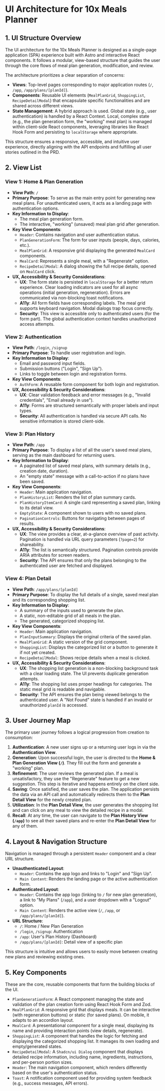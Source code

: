 # UI Architecture for 10x Meals Planner

## 1. UI Structure Overview

The UI architecture for the 10x Meals Planner is designed as a single-page application (SPA) experience built with Astro and interactive React components. It follows a modular, view-based structure that guides the user through the core flows of meal plan generation, modification, and review.

The architecture prioritizes a clear separation of concerns:
-   **Views**: Top-level pages corresponding to major application routes (`/`, `/app`, `/app/plans/[planId]`).
-   **Components**: Reusable UI elements (`MealPlanGrid`, `ShoppingList`, `RecipeDetailModal`) that encapsulate specific functionalities and are shared across different views.
-   **State Management**: A hybrid approach is used. Global state (e.g., user authentication) is handled by a React Context. Local, complex state (e.g., the plan generation form, the "working" meal plan) is managed within client-side React components, leveraging libraries like React Hook Form and persisting to `localStorage` where appropriate.

This structure ensures a responsive, accessible, and intuitive user experience, directly aligning with the API endpoints and fulfilling all user stories outlined in the PRD.

## 2. View List

### View 1: Home & Plan Generation
-   **View Path**: `/`
-   **Primary Purpose**: To serve as the main entry point for generating new meal plans. For unauthenticated users, it acts as a landing page with authentication options.
-   **Key Information to Display**:
    -   The meal plan generation form.
    -   The interactive, "working" (unsaved) meal plan grid after generation.
-   **Key View Components**:
    -   `Header`: Contains navigation and user authentication status.
    -   `PlanGenerationForm`: The form for user inputs (people, days, calories, etc.).
    -   `MealPlanGrid`: A responsive grid displaying the generated `MealCard` components.
    -   `MealCard`: Represents a single meal, with a "Regenerate" option.
    -   `RecipeDetailModal`: A dialog showing the full recipe details, opened on `MealCard` click.
-   **UX, Accessibility & Security Considerations**:
    -   **UX**: The form state is persisted in `localStorage` for a better return experience. Clear loading indicators are used for all async operations (initial generation, regeneration). Errors are communicated via non-blocking toast notifications.
    -   **A11y**: All form fields have corresponding labels. The meal grid supports keyboard navigation. Modal dialogs trap focus correctly.
    -   **Security**: This view is accessible only to authenticated users (for the form part). The global authentication context handles unauthorized access attempts.

### View 2: Authentication
-   **View Path**: `/login`, `/signup`
-   **Primary Purpose**: To handle user registration and login.
-   **Key Information to Display**:
    -   Email and password input fields.
    -   Submission buttons ("Login", "Sign Up").
    -   Links to toggle between login and registration forms.
-   **Key View Components**:
    -   `AuthForm`: A reusable form component for both login and registration.
-   **UX, Accessibility & Security Considerations**:
    -   **UX**: Clear validation feedback and error messages (e.g., "Invalid credentials", "Email already in use").
    -   **A11y**: Forms are structured semantically with proper labels and input types.
    -   **Security**: All authentication is handled via secure API calls. No sensitive information is stored client-side.

### View 3: Plan History
-   **View Path**: `/app`
-   **Primary Purpose**: To display a list of all the user's saved meal plans, serving as the main dashboard for returning users.
-   **Key Information to Display**:
    -   A paginated list of saved meal plans, with summary details (e.g., creation date, duration).
    -   An "empty state" message with a call-to-action if no plans have been saved.
-   **Key View Components**:
    -   `Header`: Main application navigation.
    -   `PlanHistoryList`: Renders the list of plan summary cards.
    -   `PlanHistoryItemCard`: A single card representing a saved plan, linking to its detail view.
    -   `EmptyState`: A component shown to users with no saved plans.
    -   `PaginationControls`: Buttons for navigating between pages of results.
-   **UX, Accessibility & Security Considerations**:
    -   **UX**: The view provides a clear, at-a-glance overview of past activity. Pagination is handled via URL query parameters (`?page=2`) for shareability.
    -   **A11y**: The list is semantically structured. Pagination controls provide ARIA attributes for screen readers.
    -   **Security**: The API ensures that only the plans belonging to the authenticated user are fetched and displayed.

### View 4: Plan Detail
-   **View Path**: `/app/plans/[planId]`
-   **Primary Purpose**: To display the full details of a single, saved meal plan and its corresponding shopping list.
-   **Key Information to Display**:
    -   A summary of the inputs used to generate the plan.
    -   A static, non-editable grid of all meals in the plan.
    -   The generated, categorized shopping list.
-   **Key View Components**:
    -   `Header`: Main application navigation.
    -   `PlanInputSummary`: Displays the original criteria of the saved plan.
    -   `MealPlanGrid`: A static version of the grid component.
    -   `ShoppingList`: Displays the categorized list or a button to generate it if not yet created.
    -   `RecipeDetailModal`: Shows recipe details when a meal is clicked.
-   **UX, Accessibility & Security Considerations**:
    -   **UX**: The shopping list generation is a non-blocking background task with a clear loading state. The UI prevents duplicate generation attempts.
    -   **A11y**: The shopping list uses proper headings for categories. The static meal grid is readable and navigable.
    -   **Security**: The API ensures the plan being viewed belongs to the authenticated user. A "Not Found" state is handled if an invalid or unauthorized `planId` is accessed.

## 3. User Journey Map

The primary user journey follows a logical progression from creation to consumption:

1.  **Authentication**: A new user signs up or a returning user logs in via the **Authentication View**.
2.  **Generation**: Upon successful login, the user is directed to the **Home & Plan Generation View (`/`)**. They fill out the form and generate a "working" plan.
3.  **Refinement**: The user reviews the generated plan. If a meal is unsatisfactory, they use the "Regenerate" feature to get a new suggestion. This step is iterative and happens entirely on the client side.
4.  **Saving**: Once satisfied, the user saves the plan. The application persists the data via an API call and automatically redirects them to the **Plan Detail View** for the newly created plan.
5.  **Utilization**: In the **Plan Detail View**, the user generates the shopping list and can click on any meal to view the detailed recipe in a modal.
6.  **Recall**: At any time, the user can navigate to the **Plan History View (`/app`)** to see all their saved plans and re-enter the **Plan Detail View** for any of them.

## 4. Layout & Navigation Structure

Navigation is managed through a persistent `Header` component and a clear URL structure.

-   **Unauthenticated Layout**:
    -   `Header`: Contains the app logo and links to "Login" and "Sign Up".
    -   `Main Content`: Renders the landing page or the active authentication form.
-   **Authenticated Layout**:
    -   `Header`: Contains the app logo (linking to `/` for new plan generation), a link to "My Plans" (`/app`), and a user dropdown with a "Logout" option.
    -   `Main Content`: Renders the active view (`/`, `/app`, or `/app/plans/[planId]`).
-   **URL Structure**:
    -   `/`: Home / New Plan Generation
    -   `/login`, `/signup`: Authentication
    -   `/app`: User's Plan History (Dashboard)
    -   `/app/plans/[planId]`: Detail view of a specific plan

This structure is intuitive and allows users to easily move between creating new plans and reviewing existing ones.

## 5. Key Components

These are the core, reusable components that form the building blocks of the UI.

-   `PlanGenerationForm`: A React component managing the state and validation of the plan creation form using React Hook Form and Zod.
-   `MealPlanGrid`: A responsive grid that displays meals. It can be interactive (with regeneration buttons) or static (for saved plans). On mobile, it adapts to an accordion layout.
-   `MealCard`: A presentational component for a single meal, displaying its name and providing interaction points (view details, regenerate).
-   `ShoppingList`: A component that handles the logic for fetching and displaying the categorized shopping list. It manages its own loading and empty/generated states.
-   `RecipeDetailModal`: A `Shadcn/ui Dialog` component that displays detailed recipe information, including name, ingredients, instructions, and per-person portion sizes.
-   `Header`: The main navigation component, which renders differently based on the user's authentication status.
-   `Toast`: A notification component used for providing system feedback (e.g., success messages, API errors).
